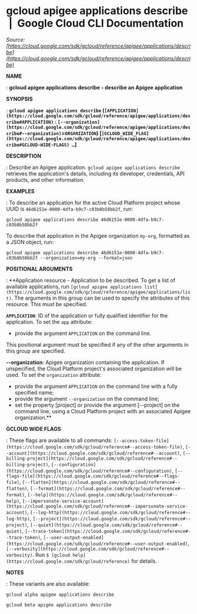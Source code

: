 # gcloud apigee applications describe  |  Google Cloud CLI Documentation

*Source: [https://cloud.google.com/sdk/gcloud/reference/apigee/applications/describe](https://cloud.google.com/sdk/gcloud/reference/apigee/applications/describe)*

**NAME**

: **gcloud apigee applications describe - describe an Apigee application**

**SYNOPSIS**

: **`gcloud apigee applications describe` (`[APPLICATION](https://cloud.google.com/sdk/gcloud/reference/apigee/applications/describe#APPLICATION)` : `[--organization](https://cloud.google.com/sdk/gcloud/reference/apigee/applications/describe#--organization)`=`ORGANIZATION`) [`[GCLOUD_WIDE_FLAG](https://cloud.google.com/sdk/gcloud/reference/apigee/applications/describe#GCLOUD-WIDE-FLAGS) …`]**

**DESCRIPTION**

: Describe an Apigee application.
`gcloud apigee applications describe` retrieves the application's
details, including its developer, credentials, API products, and other
information.

**EXAMPLES**

: To describe an application for the active Cloud Platform project whose UUID is
``46d6151e-0000-4dfa-b9c7-c03b8b58bb2f``, run:

```
gcloud apigee applications describe 46d6151e-0000-4dfa-b9c7-c03b8b58bb2f
```

To describe that application in the Apigee organization
``my-org``, formatted as a JSON object, run:

```
gcloud apigee applications describe 46d6151e-0000-4dfa-b9c7-c03b8b58bb2f --organization=my-org --format=json
```

**POSITIONAL ARGUMENTS**

: **Application resource - Application to be described. To get a list of available
applications, run `[gcloud apigee applications
list](https://cloud.google.com/sdk/gcloud/reference/apigee/applications/list)`. The arguments in this group can be used to specify the
attributes of this resource.
This must be specified.

**`APPLICATION`**:
ID of the application or fully qualified identifier for the application.
To set the `app` attribute:

- provide the argument `APPLICATION` on the command line.

This positional argument must be specified if any of the other arguments in this
group are specified.

**--organization**:
Apigee organization containing the application. If unspecified, the Cloud
Platform project's associated organization will be used.
To set the `organization` attribute:

- provide the argument `APPLICATION` on the command line with a fully
specified name;
- provide the argument `--organization` on the command line;
- set the property [project] or provide the argument [--project] on the command
line, using a Cloud Platform project with an associated Apigee organization.**

**GCLOUD WIDE FLAGS**

: These flags are available to all commands: `[--access-token-file](https://cloud.google.com/sdk/gcloud/reference#--access-token-file)`,
`[--account](https://cloud.google.com/sdk/gcloud/reference#--account)`, `[--billing-project](https://cloud.google.com/sdk/gcloud/reference#--billing-project)`,
`[--configuration](https://cloud.google.com/sdk/gcloud/reference#--configuration)`,
`[--flags-file](https://cloud.google.com/sdk/gcloud/reference#--flags-file)`,
`[--flatten](https://cloud.google.com/sdk/gcloud/reference#--flatten)`, `[--format](https://cloud.google.com/sdk/gcloud/reference#--format)`, `[--help](https://cloud.google.com/sdk/gcloud/reference#--help)`, `[--impersonate-service-account](https://cloud.google.com/sdk/gcloud/reference#--impersonate-service-account)`,
`[--log-http](https://cloud.google.com/sdk/gcloud/reference#--log-http)`,
`[--project](https://cloud.google.com/sdk/gcloud/reference#--project)`, `[--quiet](https://cloud.google.com/sdk/gcloud/reference#--quiet)`, `[--trace-token](https://cloud.google.com/sdk/gcloud/reference#--trace-token)`, `[--user-output-enabled](https://cloud.google.com/sdk/gcloud/reference#--user-output-enabled)`,
`[--verbosity](https://cloud.google.com/sdk/gcloud/reference#--verbosity)`.
Run `$ [gcloud help](https://cloud.google.com/sdk/gcloud/reference)` for details.

**NOTES**

: These variants are also available:

```
gcloud alpha apigee applications describe
```

```
gcloud beta apigee applications describe
```